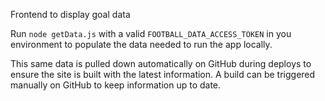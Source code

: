 Frontend to display goal data

Run `node getData.js` with a valid `FOOTBALL_DATA_ACCESS_TOKEN` in you
environment to populate the data needed to run the app locally.

This same data is pulled down automatically on GitHub during deploys to ensure
the site is built with the latest information. A build can be triggered manually
on GitHub to keep information up to date.
